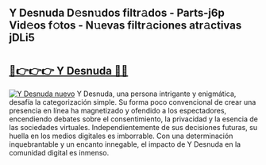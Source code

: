 ## Y Desnuda D𝚎sn𝚞dos filtr𝚊dos - Parts-j6p Vid𝚎os f𝚘tos - N𝚞evas filtr𝚊ciones atr𝚊ctivas jDLi5

# <h2><a href="http://mb3pgxz.tromn.icu/?c=Y+Desnuda">🔗👉👉👉 Y Desnuda 🔗🔗</a></h2>

[![Y Desnuda nuevo](https://i.imgur.com/pEAQMta.gif)](http://mb3pgxz.tromn.icu/?c=Y+Desnuda)
Y Desnuda, una persona intrigante y enigmática, desafía la categorización simple. Su forma poco convencional de crear una presencia en línea ha magnetizado y ofendido a los espectadores, encendiendo debates sobre el consentimiento, la privacidad y la esencia de las sociedades virtuales. Independientemente de sus decisiones futuras, su huella en los medios digitales es imborrable. Con una determinación inquebrantable y un encanto innegable, el impacto de Y Desnuda en la comunidad digital es inmenso.
